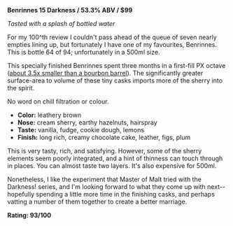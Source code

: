 **Benrinnes 15 Darkness / 53.3% ABV / $99**

*Tasted with a splash of bottled water*

For my 100^th review I couldn't pass ahead of the queue of seven nearly empties lining up, but fortunately I have one of my favourites, Benrinnes.  This is bottle 64 of 94; unfortunately in a 500ml size.

This specially finished Benrinnes spent three months in a first-fill PX octave ([about 3.5x smaller than a bourbon barrel](http://whiskyscience.blogspot.com/2011/04/cask-sizes.html)).  The significantly greater surface-area to volume of these tiny casks imports more of the sherry into the spirit.

No word on chill filtration or colour.

* **Color:** leathery brown
* **Nose:** cream sherry, earthy hazelnuts, hairspray
* **Taste:** vanilla, fudge, cookie dough, lemons
* **Finish:** long rich, creamy chocolate cake, leather, figs, plum

This is very tasty, rich, and satisfying.  However, some of the sherry elements seem poorly integrated, and a hint of thinness can touch through in places.  You can almost taste two layers.  It's also expensive for 500ml.  

Nonetheless, I like the experiment that Master of Malt tried with the Darkness! series, and I'm looking forward to what they come up with next--hopefully spending a little more time in the finishing casks, and perhaps vatting a number of them together to create a better marriage.

**Rating: 93/100**